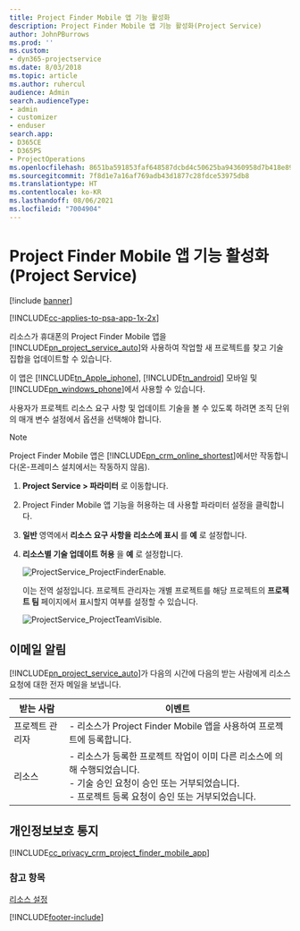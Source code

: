 ```yaml
---
title: Project Finder Mobile 앱 기능 활성화
description: Project Finder Mobile 앱 기능 활성화(Project Service)
author: JohnPBurrows
ms.prod: ''
ms.custom:
- dyn365-projectservice
ms.date: 8/03/2018
ms.topic: article
ms.author: ruhercul
audience: Admin
search.audienceType:
- admin
- customizer
- enduser
search.app:
- D365CE
- D365PS
- ProjectOperations
ms.openlocfilehash: 8651ba591853faf648587dcbd4c50625ba94360958d7b418e89aa0bf09464a89
ms.sourcegitcommit: 7f8d1e7a16af769adb43d1877c28fdce53975db8
ms.translationtype: HT
ms.contentlocale: ko-KR
ms.lasthandoff: 08/06/2021
ms.locfileid: "7004904"
---
```

# <a name="enable-project-finder-mobile-app-features-project-service"></a>Project Finder Mobile 앱 기능 활성화(Project Service)

[!include [banner](../includes/psa-now-project-operations.md)]

[!INCLUDE[cc-applies-to-psa-app-1x-2x](../includes/cc-applies-to-psa-app-1x-2x.md)]

리소스가 휴대폰의 Project Finder Mobile 앱을 [!INCLUDE[pn_project_service_auto](../includes/pn-project-service-auto.md)]와 사용하여 작업할 새 프로젝트를 찾고 기술 집합을 업데이트할 수 있습니다.  
  
 이 앱은 [!INCLUDE[tn_Apple_iphone](../includes/tn-apple-iphone.md)], [!INCLUDE[tn_android](../includes/tn-android.md)] 모바일 및 [!INCLUDE[pn_windows_phone](../includes/pn-windows-phone.md)]에서 사용할 수 있습니다.  
    
 사용자가 프로젝트 리소스 요구 사항 및 업데이트 기술을 볼 수 있도록 하려면 조직 단위의 매개 변수 설정에서 옵션을 선택해야 합니다.
  
> [!NOTE]
>  Project Finder Mobile 앱은 [!INCLUDE[pn_crm_online_shortest](../includes/pn-crm-online-shortest.md)]에서만 작동합니다(온-프레미스 설치에서는 작동하지 않음).  
  
1. **Project Service > 파라미터** 로 이동합니다.  
  
2. Project Finder Mobile 앱 기능을 허용하는 데 사용할 파라미터 설정을 클릭합니다.  
  
3. **일반** 영역에서 **리소스 요구 사항을 리소스에 표시** 를 **예** 로 설정합니다.  
  
4. **리소스별 기술 업데이트 허용** 을 **예** 로 설정합니다.  
  
   ![ProjectService_ProjectFinderEnable.](../psa/media/project-service-project-finder-enable.png "ProjectService_ProjectFinderEnable")  
  
   이는 전역 설정입니다. 프로젝트 관리자는 개별 프로젝트를 해당 프로젝트의 **프로젝트 팀** 페이지에서 표시할지 여부를 설정할 수 있습니다.  
  
   ![ProjectService_ProjectTeamVisible.](../psa/media/project-service-project-team-visible.png "ProjectService_ProjectTeamVisible")  
  
## <a name="email-notifications"></a>이메일 알림  
 [!INCLUDE[pn_project_service_auto](../includes/pn-project-service-auto.md)]가 다음의 시간에 다음의 받는 사람에게 리소스 요청에 대한 전자 메일을 보냅니다.  
  
|받는 사람|이벤트|  
|---------------|-----------|  
|프로젝트 관리자|- 리소스가 Project Finder Mobile 앱을 사용하여 프로젝트에 등록합니다.|  
|리소스|- 리소스가 등록한 프로젝트 작업이 이미 다른 리소스에 의해 수행되었습니다.<br />- 기술 승인 요청이 승인 또는 거부되었습니다.<br />- 프로젝트 등록 요청이 승인 또는 거부되었습니다.|  
  
## <a name="privacy-notice"></a>개인정보보호 통지  
 [!INCLUDE[cc_privacy_crm_project_finder_mobile_app](../includes/cc-privacy-crm-project-finder-mobile-app.md)]  
  
### <a name="see-also"></a>참고 항목  
 [리소스 설정](../psa/set-up-resources.md)


[!INCLUDE[footer-include](../includes/footer-banner.md)]